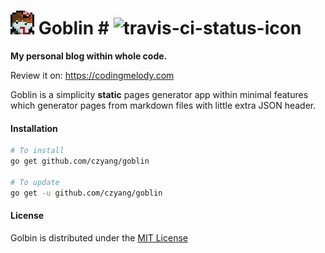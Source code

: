 # ![alt text](./tmpl/assets/images/header_icon.png "Logo Title Text 1") Goblin # ![travis-ci-status-icon](https://travis-ci.org/czyang/goblin.svg?branch=master "Build Status")

**My personal blog within whole code.**

Review it on: https://codingmelody.com

Goblin is a simplicity **static** pages generator app within minimal features which generator pages from markdown files with little extra JSON header.

#### Installation
```sh
# To install
go get github.com/czyang/goblin

# To update
go get -u github.com/czyang/goblin
```

#### License
Golbin is distributed under the [MIT License](./LICENSE.txt)
